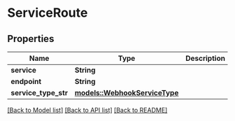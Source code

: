 # ServiceRoute

## Properties

Name | Type | Description | Notes
------------ | ------------- | ------------- | -------------
**service** | **String** |  | 
**endpoint** | **String** |  | 
**service_type_str** | [**models::WebhookServiceType**](WebhookServiceType.md) |  | 

[[Back to Model list]](../README.md#documentation-for-models) [[Back to API list]](../README.md#documentation-for-api-endpoints) [[Back to README]](../README.md)


